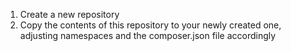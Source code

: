 1. Create a new repository
2. Copy the contents of this repository to your newly created one, adjusting namespaces and the composer.json file accordingly
